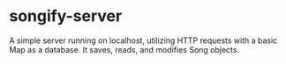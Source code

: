 # songify-server
A simple server running on localhost, utilizing HTTP requests with a basic Map as a database. It saves, reads, and modifies Song objects.
